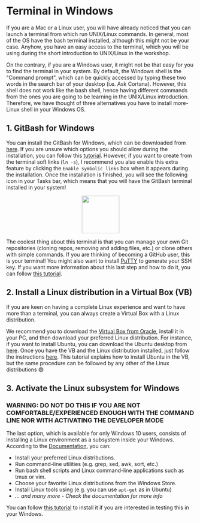 # Terminal in Windows 

If you are a Mac or a Linux user, you will have already noticed that you can launch a terminal from which run UNIX/Linux commands. In general, most of the OS have the bash terminal installed, although this might not be your case. Anyhow, you have an easy access to the terminal, which you will be using during the short introduction to UNIX/Linux in the workshop.

On the contrary, if you are a Windows user, it might not be that easy for you to find the terminal in your system. By default, the Windows shell is the "Command prompt", which can be quickly accessed by typing these two words in the search bar of your desktop (i.e. Ask Cortana). However, this shell does not work like the bash shell, hence having different commands from the ones you are going to be learning in the UNIX/Linux introduction. Therefore, we have thought of three alternatives you have to install more-Linux shell in your Windows OS.

## 1. GitBash for Windows
You can install the GitBash for Windows, which can be downloaded from [here](https://git-scm.com/download/win). If you are unsure which options you should allow during the installation, you can follow this [tutorial](https://www.siteground.com/tutorials/git/windows-installation/). However, if you want to create from the terminal soft links (`ln -s`), I recommend you also enable this extra feature by clicking the `Enable symbolic links` box when it appears during the installation. Once the installation is finished, you will see the following icon in your Tasks bar, which means that you will have the GitBash terminal installed in your system!

<p align="center">
  <img width="100" height="100" src="https://mccarter.gallerycdn.vsassets.io/extensions/mccarter/start-git-bash/1.2.1/1499505567572/Microsoft.VisualStudio.Services.Icons.Small">
</p>


The coolest thing about this terminal is that you can manage your own Git repositories (cloning repos, removing and adding files, etc.) or clone others with simple commands. If you are thinking of becoming a GitHub user, this is your terminal! You might also want to install [PuTTY](https://www.chiark.greenend.org.uk/~sgtatham/putty/latest.html) to generate your SSH key. If you want more information about this last step and how to do it, you can follow [this tutorial](https://www.siteground.com/kb/How_to_generate_an_SSH_key_on_Windows_using_PuTTY/).

## 2. Install a Linux distribution in a Virtual Box (VB)
If you are keen on having a complete Linux experience and want to have more than a terminal, you can always create a Virtual Box with a Linux distribution.

We recommend you to download the [Virtual Box from Oracle](https://www.virtualbox.org/), install it in your PC, and then download your preferred Linux distribution. For instance, if you want to install Ubuntu, you can download the Ubuntu desktop from [here](https://www.ubuntu.com/download/desktop). Once you have the VB and the Linux distribution installed, just follow the instructions [here](http://www.psychocats.net/ubuntu/virtualbox). This tutorial explains how to install Ubuntu in the VB, but the same procedure can be followed by any other of the Linux distributions :smile: 

## 3. Activate the Linux subsystem for Windows

### **WARNING: DO NOT DO THIS IF YOU ARE NOT COMFORTABLE/EXPERIENCED ENOUGH WITH THE COMMAND LINE NOR WITH ACTIVATING THE DEVELOPER MODE**

The last option, which is available for only Windows 10 users, consists of installing a Linux environment as a subsystem inside your Windows. According to the [Documentation](https://docs.microsoft.com/en-us/windows/wsl/about), you can:

* Install your preferred Linux distributions.
* Run command-line utilities (e.g. grep, sed, awk, sort, etc.)
* Run bash shell scripts and Linux command-line applications such as tmux or vim.
* Choose your favorite Linux distributions from the Windows Store.
* Install Linux tools using (e.g. you can use `apt-get` as in Ubuntu)
* *... and many more - Check the documentation for more info*

You can follow [this tutorial](https://docs.microsoft.com/en-us/windows/wsl/install-win10) to install it if you are interested in testing this in your Windows.
